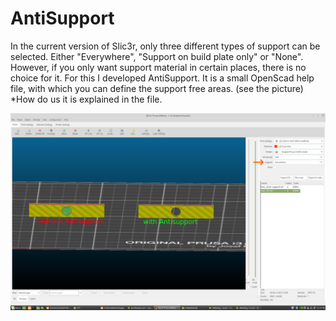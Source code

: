 AntiSupport
===========
In the current version of Slic3r, only three different types of support can be selected. 
Either "Everywhere", "Support on build plate only" or "None". However, if you only want support material in certain places, 
there is no choice for it. For this I developed AntiSupport. It is a small OpenScad help file, with which you can define 
the support free areas. (see the picture)
*How do us it is explained in the file.

![use AntiSupport in Slic3r](AntiSupport.png)
